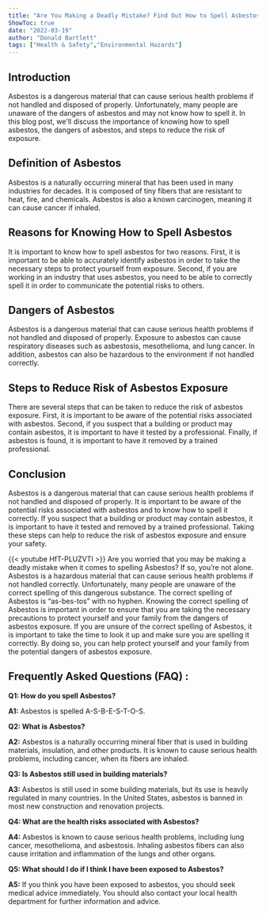 ```yaml
---
title: "Are You Making a Deadly Mistake? Find Out How to Spell Asbestos Now!"
ShowToc: true 
date: "2022-03-19"
author: "Donald Bartlett" 
tags: ["Health & Safety","Environmental Hazards"]
---
```

## Introduction 
Asbestos is a dangerous material that can cause serious health problems if not handled and disposed of properly. Unfortunately, many people are unaware of the dangers of asbestos and may not know how to spell it. In this blog post, we'll discuss the importance of knowing how to spell asbestos, the dangers of asbestos, and steps to reduce the risk of exposure. 

## Definition of Asbestos
Asbestos is a naturally occurring mineral that has been used in many industries for decades. It is composed of tiny fibers that are resistant to heat, fire, and chemicals. Asbestos is also a known carcinogen, meaning it can cause cancer if inhaled. 

## Reasons for Knowing How to Spell Asbestos
It is important to know how to spell asbestos for two reasons. First, it is important to be able to accurately identify asbestos in order to take the necessary steps to protect yourself from exposure. Second, if you are working in an industry that uses asbestos, you need to be able to correctly spell it in order to communicate the potential risks to others. 

## Dangers of Asbestos
Asbestos is a dangerous material that can cause serious health problems if not handled and disposed of properly. Exposure to asbestos can cause respiratory diseases such as asbestosis, mesothelioma, and lung cancer. In addition, asbestos can also be hazardous to the environment if not handled correctly. 

## Steps to Reduce Risk of Asbestos Exposure
There are several steps that can be taken to reduce the risk of asbestos exposure. First, it is important to be aware of the potential risks associated with asbestos. Second, if you suspect that a building or product may contain asbestos, it is important to have it tested by a professional. Finally, if asbestos is found, it is important to have it removed by a trained professional. 

## Conclusion
Asbestos is a dangerous material that can cause serious health problems if not handled and disposed of properly. It is important to be aware of the potential risks associated with asbestos and to know how to spell it correctly. If you suspect that a building or product may contain asbestos, it is important to have it tested and removed by a trained professional. Taking these steps can help to reduce the risk of asbestos exposure and ensure your safety.

{{< youtube HfT-PLUZVTI >}} 
Are you worried that you may be making a deadly mistake when it comes to spelling Asbestos? If so, you’re not alone. Asbestos is a hazardous material that can cause serious health problems if not handled correctly. Unfortunately, many people are unaware of the correct spelling of this dangerous substance. The correct spelling of Asbestos is “as-bes-tos” with no hyphen. Knowing the correct spelling of Asbestos is important in order to ensure that you are taking the necessary precautions to protect yourself and your family from the dangers of asbestos exposure. If you are unsure of the correct spelling of Asbestos, it is important to take the time to look it up and make sure you are spelling it correctly. By doing so, you can help protect yourself and your family from the potential dangers of asbestos exposure.

## Frequently Asked Questions (FAQ) :
**Q1: How do you spell Asbestos?**

**A1:** Asbestos is spelled A-S-B-E-S-T-O-S.

**Q2: What is Asbestos?**

**A2:** Asbestos is a naturally occurring mineral fiber that is used in building materials, insulation, and other products. It is known to cause serious health problems, including cancer, when its fibers are inhaled.

**Q3: Is Asbestos still used in building materials?**

**A3:** Asbestos is still used in some building materials, but its use is heavily regulated in many countries. In the United States, asbestos is banned in most new construction and renovation projects.

**Q4: What are the health risks associated with Asbestos?**

**A4:** Asbestos is known to cause serious health problems, including lung cancer, mesothelioma, and asbestosis. Inhaling asbestos fibers can also cause irritation and inflammation of the lungs and other organs.

**Q5: What should I do if I think I have been exposed to Asbestos?**

**A5:** If you think you have been exposed to asbestos, you should seek medical advice immediately. You should also contact your local health department for further information and advice.






